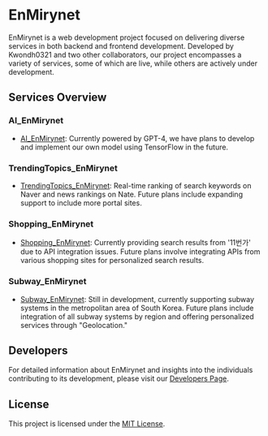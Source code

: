 # EnMirynet

EnMirynet is a web development project focused on delivering diverse services in both backend and frontend development. Developed by Kwondh0321 and two other collaborators, our project encompasses a variety of services, some of which are live, while others are actively under development.

## Services Overview

### AI_EnMirynet

- [AI_EnMirynet](https://ai.ournicerver.com/): Currently powered by GPT-4, we have plans to develop and implement our own model using TensorFlow in the future.

### TrendingTopics_EnMirynet

- [TrendingTopics_EnMirynet](https://topic.ournicerver.com/): Real-time ranking of search keywords on Naver and news rankings on Nate. Future plans include expanding support to include more portal sites.

### Shopping_EnMirynet

- [Shopping_EnMirynet](https://shopping.ournicerver.com/): Currently providing search results from '11번가' due to API integration issues. Future plans involve integrating APIs from various shopping sites for personalized search results.

### Subway_EnMirynet

- [Subway_EnMirynet](https://subway.ournicerver.com/): Still in development, currently supporting subway systems in the metropolitan area of South Korea. Future plans include integration of all subway systems by region and offering personalized services through "Geolocation."

## Developers

For detailed information about EnMirynet and insights into the individuals contributing to its development, please visit our [Developers Page](https://ournicerver.com/developers).


## License

This project is licensed under the [MIT License](LICENSE).
